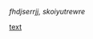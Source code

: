 *fhdjserrjj,*
_skoiyutrewre_

[text](https://github.com/login?client_id=0120e057bd645470c1ed&return_to=%2Flogin%2Foauth%2Fauthorize%3Fclient_id%3D0120e057bd645470c1ed%26code_challenge%3D-wmraoWptw4T38npOK38nSVtuodKwSF3hPyBy0lmG-U%26code_challenge_method%3DS256%26redirect_uri%3Dhttp%253A%252F%252F127.0.0.1%253A64527%252F%26response_type%3Dcode%26scope%3Drepo%2Bgist%2Bworkflow%26state%3Dcdd1edf2ae1346419e17b6ef1ef84ae6)